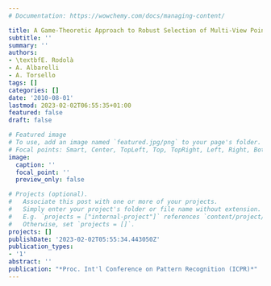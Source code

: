 ```yaml
---
# Documentation: https://wowchemy.com/docs/managing-content/

title: A Game-Theoretic Approach to Robust Selection of Multi-View Point Correspondence
subtitle: ''
summary: ''
authors:
- \textbfE. Rodolà
- A. Albarelli
- A. Torsello
tags: []
categories: []
date: '2010-08-01'
lastmod: 2023-02-02T06:55:35+01:00
featured: false
draft: false

# Featured image
# To use, add an image named `featured.jpg/png` to your page's folder.
# Focal points: Smart, Center, TopLeft, Top, TopRight, Left, Right, BottomLeft, Bottom, BottomRight.
image:
  caption: ''
  focal_point: ''
  preview_only: false

# Projects (optional).
#   Associate this post with one or more of your projects.
#   Simply enter your project's folder or file name without extension.
#   E.g. `projects = ["internal-project"]` references `content/project/deep-learning/index.md`.
#   Otherwise, set `projects = []`.
projects: []
publishDate: '2023-02-02T05:55:34.443050Z'
publication_types:
- '1'
abstract: ''
publication: "*Proc. Int'l Conference on Pattern Recognition (ICPR)*"
---
```

